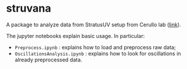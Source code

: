 # struvana
A package to analyze data from StratusUV setup from Cerullo lab ([link](https://www.femtosecond.fisi.polimi.it/)). 

The jupyter notebooks explain basic usage. In particular:
* `Preprocess.ipynb` : explains how to load and preprocess raw data;
* `OscillationsAnalysis.ipynb` : explains how to look for oscillations in already preprocessed data. 
